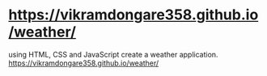 # https://vikramdongare358.github.io/weather/
using HTML, CSS and JavaScript create a weather application. 
https://vikramdongare358.github.io/weather/
